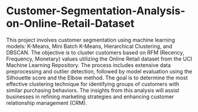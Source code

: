 # Customer-Segmentation-Analysis-on-Online-Retail-Dataset

This project involves customer segmentation using machine learning models: K-Means, Mini Batch K-Means, Hierarchical Clustering, and DBSCAN. The objective is to cluster customers based on RFM (Recency, Frequency, Monetary) values utilizing the Online Retail dataset from the UCI Machine Learning Repository. The process includes extensive data preprocessing and outlier detection, followed by model evaluation using the Silhouette score and the Elbow method. The goal is to determine the most effective clustering technique for identifying groups of customers with similar purchasing behaviors. The insights from this analysis will assist businesses in refining marketing strategies and enhancing customer relationship management (CRM).
